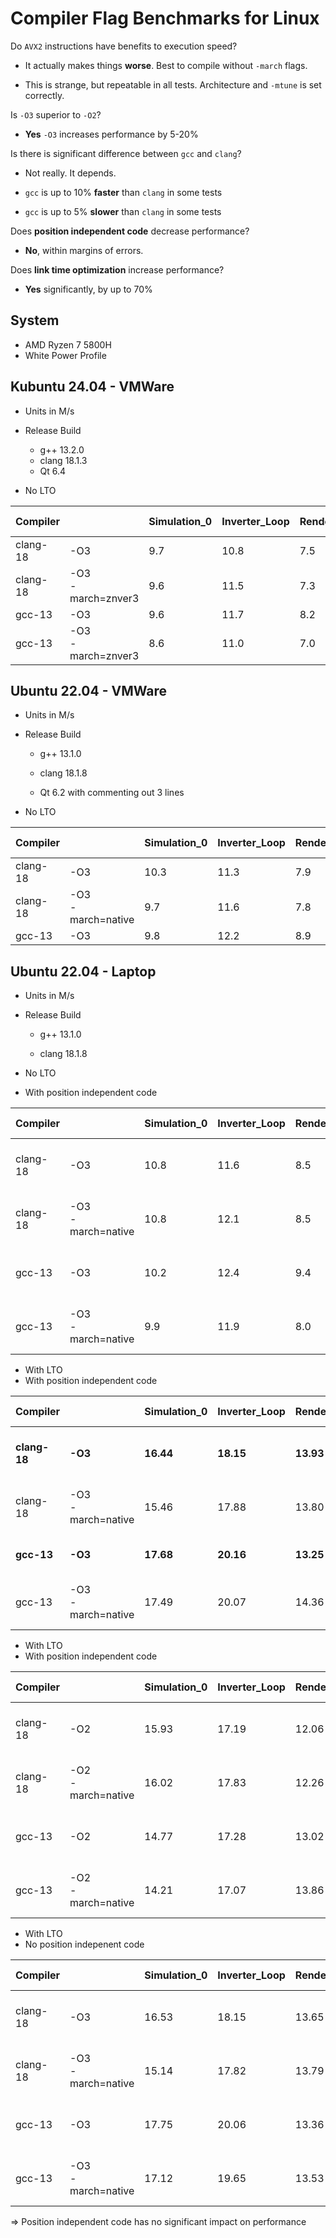 # Compiler Flag Benchmarks for Linux

Do `AVX2` instructions have benefits to execution speed?

* It actually makes things **worse**. Best to compile without `-march`  flags. 

* This is strange, but repeatable in all tests. Architecture and `-mtune`  is set correctly.



Is `-O3` superior to `-O2`?

* **Yes** `-O3` increases performance by 5-20%



Is there is significant difference between `gcc`  and `clang`?

* Not really. It depends.

* `gcc`  is up to 10% **faster** than `clang` in some tests

* `gcc`  is up to 5% **slower** than `clang` in some tests



Does **position independent code** decrease performance?

* **No**, within margins of errors.



Does **link time optimization** increase performance?

* **Yes** significantly, by up to 70%



## System

* AMD Ryzen 7 5800H
* White Power Profile



## Kubuntu 24.04 - VMWare

* Units in M/s

* Release Build
  * g++ 13.2.0
  * clang 18.1.3
  * Qt 6.4
  
* No LTO

| Compiler |                        | Simulation_0 | Inverter_Loop | RenderScene_0 | Load Elemens |
| -------- | ---------------------- | ------------ | ------------- | ------------- | ------------ |
| clang-18 | -O3                    | 9.7          | 10.8          | 7.5           |              |
| clang-18 | -O3 <br/>-march=znver3 | 9.6          | 11.5          | 7.3           |              |
| gcc-13   | -O3                    | 9.6          | 11.7          | 8.2           |              |
| gcc-13   | -O3<br/>-march=znver3  | 8.6          | 11.0          | 7.0           |              |

## Ubuntu 22.04 - VMWare

* Units in M/s

* Release Build

  * g++ 13.1.0

  * clang 18.1.8

  * Qt 6.2 with commenting out 3 lines

* No LTO

| Compiler |                       | Simulation_0 | Inverter_Loop | RenderScene_0 | Load Elements |
| -------- | --------------------- | ------------ | ------------- | ------------- | ------------- |
| clang-18 | -O3                   | 10.3         | 11.3          | 7.9           |               |
| clang-18 | -O3<br/>-march=native | 9.7          | 11.6          | 7.8           |               |
| gcc-13   | -O3                   | 9.8          | 12.2          | 8.9           |               |



## Ubuntu 22.04 - Laptop

* Units in M/s

* Release Build

  * g++ 13.1.0

  * clang 18.1.8

* No LTO
* With position independent code

| Compiler |                       | Simulation_0 | Inverter_Loop | RenderScene_0 | Load Elements | Uninsert / Insert    |
| -------- | --------------------- | ------------ | ------------- | ------------- | ------------- | -------------------- |
| clang-18 | -O3                   | 10.8         | 11.6          | 8.5           | 1173 ms       | 1995 ms<br />2318 ms |
| clang-18 | -O3<br/>-march=native | 10.8         | 12.1          | 8.5           | 1156 ms       | 2105 ms<br />2411 ms |
| gcc-13   | -O3                   | 10.2         | 12.4          | 9.4           | 1290 ms       | 2098 ms<br />2605 ms |
| gcc-13   | -O3<br/>-march=native | 9.9          | 11.9          | 8.0           | 1283 ms       | 2290 ms<br />2703 ms |

* With LTO
* With position independent code

| Compiler     |                       | Simulation_0 | Inverter_Loop | RenderScene_0 | Load Elements | Uninsert / Insert        |
| ------------ | --------------------- | ------------ | ------------- | ------------- | ------------- | ------------------------ |
| **clang-18** | **-O3**               | **16.44**    | **18.15**     | **13.93**     | **1065 ms**   | **1854 ms<br />2175 ms** |
| clang-18     | -O3<br/>-march=native | 15.46        | 17.88         | 13.80         | 1048 ms       | 2002 ms<br />2201 ms     |
| **gcc-13**   | **-O3**               | **17.68**    | **20.16**     | **13.25**     | **1107 ms**   | **1845 ms<br />2207**    |
| gcc-13       | -O3<br/>-march=native | 17.49        | 20.07         | 14.36         | 1048 ms       | 1880 ms<br />2353 ms     |

* With LTO
* With position independent code

| Compiler |                       | Simulation_0 | Inverter_Loop | RenderScene_0 | Load Elements | Uninsert / Insert    |
| -------- | --------------------- | ------------ | ------------- | ------------- | ------------- | -------------------- |
| clang-18 | -O2                   | 15.93        | 17.19         | 12.06         | 1066 ms       | 1865 ms<br />2166 ms |
| clang-18 | -O2<br/>-march=native | 16.02        | 17.83         | 12.26         | 1048 ms       | 1957 ms<br />2188 ms |
| gcc-13   | -O2                   | 14.77        | 17.28         | 13.02         | 1194 ms       | 1953 ms<br />2323 ms |
| gcc-13   | -O2<br/>-march=native | 14.21        | 17.07         | 13.86         | 1120 ms       | 1975 ms<br />2408 ms |

* With LTO
* No position indepenent code

| Compiler |                       | Simulation_0 | Inverter_Loop | RenderScene_0 | Load Elements | Uninsert / Insert    |
| -------- | --------------------- | ------------ | ------------- | ------------- | ------------- | -------------------- |
| clang-18 | -O3                   | 16.53        | 18.15         | 13.65         | 1067 ms       | 1868 ms<br />2161 ms |
| clang-18 | -O3<br/>-march=native | 15.14        | 17.82         | 13.79         | 1038 ms       | 1994 ms<br />2210 ms |
| gcc-13   | -O3                   | 17.75        | 20.06         | 13.36         | 1095 ms       | 1853 ms<br />2194 ms |
| gcc-13   | -O3<br/>-march=native | 17.12        | 19.65         | 13.53         | 1071 ms       | 1890 ms<br />2429 ms |

=> Position independent code has no significant impact on performance
